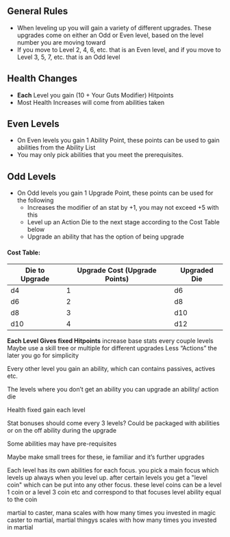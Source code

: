 ## General Rules
- When leveling up you will gain a variety of different upgrades. These upgrades come on either an Odd or Even level, based on the level number you are moving toward
- If you move to Level 2, 4, 6, etc. that is an Even level, and if you move to Level 3, 5, 7, etc. that is an Odd level
## Health Changes
- **Each** Level you gain (10 + Your Guts Modifier) Hitpoints
- Most Health Increases will come from abilities taken 
## Even Levels
- On Even levels you gain 1 Ability Point, these points can be used to gain abilities from the Ability List
- You may only pick abilities that you meet the prerequisites. 
## Odd Levels
- On Odd levels you gain 1 Upgrade Point, these points can be used for the following
	- Increases the modifier of an stat by +1, you may not exceed +5 with this
	- Level up an Action Die to the next stage according to the Cost Table below
	- Upgrade an ability that has the option of being upgrade
#### Cost Table:

| Die to Upgrade | Upgrade Cost (Upgrade Points) | Upgraded Die |
| -------------- | ----------------------------- | ------------ |
| d4             | 1                             | d6           |
| d6             | 2                             | d8           |
| d8             | 3                             | d10          |
| d10            | 4                             | d12          |



**Each Level Gives fixed Hitpoints**
increase base stats every couple levels
Maybe use a skill tree or multiple for different upgrades
Less “Actions” the later you go for simplicity

Every other level you gain an ability, which can contains passives, actives etc.

The levels where you don’t get an ability you can upgrade an ability/ action die

  

Health fixed gain each level

Stat bonuses should come every 3 levels? Could be packaged with abilities or on the off ability during the upgrade

  

Some abilities may have pre-requisites

Maybe make small trees for these, ie familiar and it’s further upgrades

Each level has its own abilities for each focus. 
you pick a main focus which levels up always when you level up. 
after certain levels you get a "level coin" which can be put into any other focus.
these level coins can be a level 1 coin or a level 3 coin etc and correspond to that focuses level ability equal to the coin

martial to caster, mana scales with how many times you invested in magic
caster to martial, martial thingys scales with how many times you invested in martial